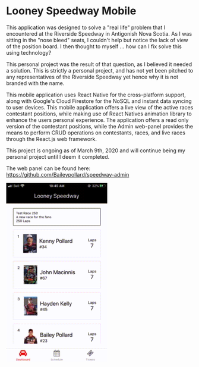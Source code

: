 # Looney Speedway Mobile

This application was designed to solve a "real life" problem that I encountered at the Riverside Speedway in Antigonish Nova Scotia. As I was sitting in the "nose bleed" seats, I couldn't help but notice the lack of view of the position board. I then thought to myself ... how can I fix solve this using technology?

This personal project was the result of that question, as I believed it needed a solution. This is strictly a personal project, and has not yet been pitched to any representatives of the Riverside Speedway yet hence why it is not branded with the name.

This mobile application uses React Native for the cross-platform support, along with Google's Cloud Firestore for the NoSQL and instant data syncing to user devices. This mobile application offers a live view of the active races contestant positions, while making use of React Natives animation library to enhance the users personal experience. The application offers a read only version of the contestant positions, while the Admin web-panel provides the means to perform CRUD operations on contestants, races, and live races through the React.js web framework.

This project is ongoing as of March 9th, 2020 and will continue being my personal project until I deem it completed.


The web panel can be found here: https://github.com/Baileypollard/speedway-admin


![](demo.gif)
